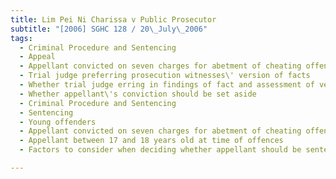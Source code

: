 ```yaml
---
title: Lim Pei Ni Charissa v Public Prosecutor 
subtitle: "[2006] SGHC 128 / 20\_July\_2006"
tags:
  - Criminal Procedure and Sentencing
  - Appeal
  - Appellant convicted on seven charges for abetment of cheating offences based on trial judge\'s findings of fact
  - Trial judge preferring prosecution witnesses\' version of facts
  - Whether trial judge erring in findings of fact and assessment of veracity and credibility of witnesses
  - Whether appellant\'s conviction should be set aside
  - Criminal Procedure and Sentencing
  - Sentencing
  - Young offenders
  - Appellant convicted on seven charges for abetment of cheating offences
  - Appellant between 17 and 18 years old at time of offences
  - Factors to consider when deciding whether appellant should be sentenced to probation rather than imprisonment

---
```


